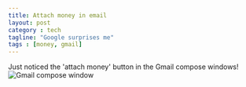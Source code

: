 ```yaml
---
title: Attach money in email
layout: post
category : tech
tagline: "Google surprises me"
tags : [money, gmail]
---
```


Just noticed the 'attach money' button in the Gmail compose windows!  
![Gmail compose window]({{site.url}}/assets/images/gmail_money_1.png)
